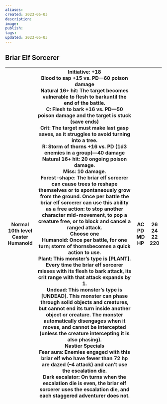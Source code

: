 ```yaml
---
aliases: 
created: 2023-05-03
description: 
image: 
publish: 
tags: 
updated: 2023-05-03
---
```


## Briar Elf Sorcerer

| Normal<br>10th level<br>Caster<br>Humanoid 	| Initiative: +18<br>Blood to sap +15 vs. PD—60 poison damage<br>Natural 16+ hit: The target becomes vulnerable to flesh to barkuntil the end of the battle.<br>C: Flesh to bark +16 vs. PD—50 poison damage and the target is stuck (save ends)<br>Crit: The target must make last gasp saves, as it struggles to avoid turning into a tree.<br>R: Storm of thorns +16 vs. PD (1d3 enemies in a group)—40 damage<br>Natural 16+ hit: 20 ongoing poison damage.<br>Miss: 10 damage.<br>Forest-shape: The briar elf sorcerer can cause trees to reshape themselves or to spontaneously grow from the ground. Once per battle the briar elf sorcerer can use this ability as a free action: to stop another character mid-movement, to pop a creature free, or to block and cancel a ranged attack.<br>Choose one<br>Humanoid: Once per battle, for one turn; storm of thornsbecomes a quick action to use.<br>Plant: This monster’s type is [PLANT]. Every time the briar elf sorcerer misses with its flesh to bark attack, its crit range with that attack expands by 1.<br>Undead: This monster’s type is [UNDEAD]. This monster can phase through solid objects and creatures, but cannot end its turn inside another object or creature. The monster automatically disengages when it moves, and cannot be intercepted (unless the creature intercepting it is also phasing).<br>Nastier Specials<br>Fear aura: Enemies engaged with this briar elf who have fewer than 72 hp are dazed (–4 attack) and can’t use the escalation die.<br>Dark escalator: On turns when the escalation die is even, the briar elf sorcerer uses the escalation die, and each staggered adventurer does not. 	| AC<br>PD<br>MD<br>HP 	| 26<br>24<br>22<br>220 	|
|---	|---	|---	|---	|


